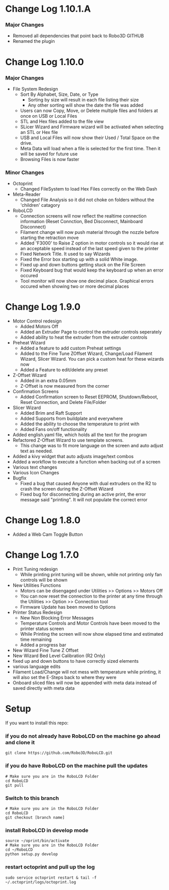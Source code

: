 # Change Log 1.10.1.A

### Major Changes
 - Removed all dependencies that point back to Robo3D GITHUB
 - Renamed the plugin

# Change Log 1.10.0

### Major Changes
 - File System Redesign
    - Sort By Alphabet, Size, Date, or Type
        - Sorting by size will result in each file listing their size
        - Any other sorting will show the date the file was added
    - Users can now Copy, Move, or Delete multiple files and folders at once on USB or Local Files
    - STL and Hex files added to the file view
    - SLicer Wizard and Firmware wizard will be activated when selecting an STL or Hex file
    - USB and Local Files will now show their Used / Total Space on the drive.
    - Meta Data will load when a file is selected for the first time. Then it will be saved for future use
    - Browsing Files is now faster
### Minor Changes
 - Octoprint
    - Changed FileSystem to load Hex Files correctly on the Web Dash
 - Meta-Reader
    - Changed File Analysis so it did not choke on folders without the 'children' catagory 
 - RoboLCD
    - Connection screens will now reflect the realtime connection information (Reset Connction, Bed Disconnect, Mainboard Disconnect)
    - Filament change will now push material through the nozzle before starting the retraction move
    - Added 'F3000' to Raise Z option in motor controls so it would rise at an acceptable speed instead of the last speed given to the printer
    - Fixed Network Title. It used to say Wizards
    - Fixed the Error box starting up with a solid White image.
    - Fixed up and down buttons getting stuck on the File Screen
    - Fixed Keyboard bug that would keep the keyboard up when an error occured
    - Tool monitor will now show one decimal place. Graphical errors occured when showing two or more decimal places

# Change Log 1.9.0
 - Motor Control redesign
    - Added Motors Off 
    - Added an Extruder Page to control the extruder controls seperately
    - Added ability to heat the extruder from the extruder controls
 - Preheat Wizard
    - Added a feature to add custom Preheat settings
    - Added to the Fine Tune ZOffset Wizard, Change/Load Filament Wizard, Slicer Wizard. You can pick a custom heat for these wizards now
    - Added a Feature to edit/delete any preset
 - Z-Offset Wizard
    - Added in an extra 0.05mm
    - Z-Offset is now measured from the corner
 - Confirmation Screens
    - Added Confirmation screen to Reset EEPROM, Shutdown/Reboot, Reset Connection, and Delete File/Folder
 - Slicer Wizard
    - Added Brim and Raft Support
    - Added Supports from buildplate and everywhere
    - Added the ability to choose the temperature to print with
    - Added Fans on/off functionality
 - Added english.yaml file, which holds all the text for the program
 - Refactored Z-Offset Wizard to use template screens.
    - This change was to fit more language on the screen and auto adjust text as needed.
 - Added a kivy widget that auto adjusts image/text combos
 - Added a workflow to execute a function when backing out of a screen
 - Various text changes
 - Various Icon Changes
 - Bugfix
    - Fixed a bug that caused Anyone with dual extruders on the R2 to crash the screen during the Z-Offset Wizard
    - Fixed bug for disconnecting during an active print, the error message said "printing". It will not populate the correct error


# Change Log 1.8.0
 - Added a Web Cam Toggle Button

# Change Log 1.7.0
 - Print Tuning redesign
    - While printing print tuning will be shown, while not printing only fan controls will be shown
 - New Utilities Functions
    - Motors can be disengaged under Utilities >> Options >> Motors Off
    - You can now reset the connection to the printer at any time through the Utilities >> Option >> Connection tool 
    - Firmware Update has been moved to Options
 - Printer Status Redesign
    - New Non Blocking Error Messages
    - Temperature Controls and Motor Controls have been moved to the printer status screen
    - While Printing the screen will now show elapsed time and estimated time remaining
    - Added a progress bar
 - New Wizard Fine Tune Z Offset
 - New Wizard Bed Level Calibration (R2 Only)
 - fixed up and down buttons to have correctly sized elements
 - various language edits
 - Filament Load/Change will not mess with temperature while printing, it will also set the E-Steps back to where they were
 - Onboard sliced files will now be appended with meta data instead of saved directly with meta data


# Setup
If you want to install this repo:

### if you do not already have RoboLCD on the machine go ahead and clone it
```
git clone https://github.com/Robo3D/RoboLCD.git
```
### if you do have RoboLCD  on the machine pull the updates
```
# Make sure you are in the RoboLCD Folder
cd RoboLCD
git pull
```

### Switch to this branch
```
# Make sure you are in the RoboLCD Folder
cd RoboLCD
git checkout [branch name]
```

### install RoboLCD in develop mode
```
source ~/oprint/bin/activate
# Make sure you are in the RoboLCD Folder
cd ~/RoboLCD
python setup.py develop
```
### restart octoprint and pull up the log 
```
sudo service octoprint restart & tail -f ~/.octoprint/logs/octoprint.log
```



